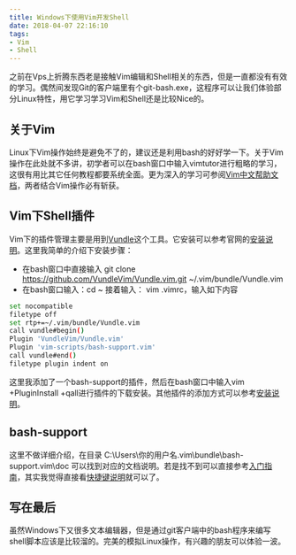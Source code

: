 ```yaml
---
title: Windows下使用Vim开发Shell
date: 2018-04-07 22:16:10
tags:
- Vim
- Shell
---
```

之前在Vps上折腾东西老是接触Vim编辑和Shell相关的东西，但是一直都没有有效的学习。偶然间发现Git的客户端里有个git-bash.exe，这程序可以让我们体验部分Linux特性，用它学习学习Vim和Shell还是比较Nice的。
<!-- more -->
## 关于Vim

Linux下Vim操作始终是避免不了的，建议还是利用bash的好好学一下。关于Vim操作在此处就不多讲，初学者可以在bash窗口中输入vimtutor进行粗略的学习，这很有用比其它任何教程都要系统全面。更为深入的学习可参阅[Vim中文帮助文档](http://vimcdoc.sourceforge.net/doc/help.html)，两者结合Vim操作必有斩获。

## Vim下Shell插件

Vim下的插件管理主要是用到[Vundle](https://github.com/VundleVim/Vundle.vim)这个工具。它安装可以参考官网的[安装说明](https://github.com/VundleVim/Vundle.vim#quick-start)。这里我简单的介绍下安装步骤：

* 在bash窗口中直接输入 git clone <https://github.com/VundleVim/Vundle.vim.git> ~/.vim/bundle/Vundle.vim
* 在bash窗口输入：cd ~ 接着输入： vim .vimrc，输入如下内容

```bash
set nocompatible
filetype off
set rtp+=~/.vim/bundle/Vundle.vim
call vundle#begin()
Plugin 'VundleVim/Vundle.vim'
Plugin 'vim-scripts/bash-support.vim'
call vundle#end()
filetype plugin indent on
```

这里我添加了一个bash-support的插件，然后在bash窗口中输入vim +PluginInstall +qall进行插件的下载安装。其他插件的添加方式可以参考[安装说明](https://github.com/VundleVim/Vundle.vim#quick-start)。

## bash-support

这里不做详细介绍，在目录 C:\Users\你的用户名\.vim\bundle\bash-support.vim\doc 可以找到对应的文档说明。若是找不到可以直接参考[入门指南](https://github.com/vim-scripts/bash-support.vim/blob/master/doc/bashsupport.txt)，其实我觉得直接看[快捷键说明](https://github.com/vim-scripts/bash-support.vim/blob/master/doc/bash-hotkeys.pdf)就可以了。

## 写在最后

虽然Windows下又很多文本编辑器，但是通过git客户端中的bash程序来编写shell脚本应该是比较溜的。完美的模拟Linux操作，有兴趣的朋友可以体验一波。